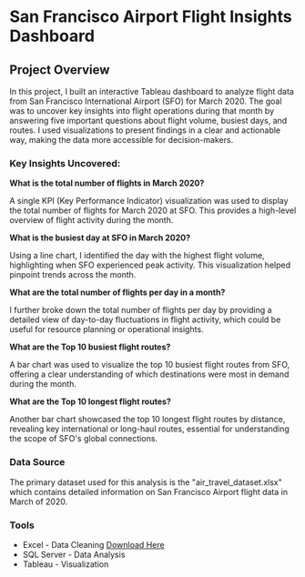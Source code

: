 # San Francisco Airport Flight Insights Dashboard

## Project Overview

In this project, I built an interactive Tableau dashboard to analyze flight data from San Francisco International Airport (SFO) for March 2020. The goal was to uncover key insights into flight operations during that month by answering five important questions about flight volume, busiest days, and routes. I used visualizations to present findings in a clear and actionable way, making the data more accessible for decision-makers.

### Key Insights Uncovered:

<b> What is the total number of flights in March 2020? </b>

A single KPI (Key Performance Indicator) visualization was used to display the total number of flights for March 2020 at SFO. This provides a high-level overview of flight activity during the month.

<b> What is the busiest day at SFO in March 2020? </b> 

Using a line chart, I identified the day with the highest flight volume, highlighting when SFO experienced peak activity. This visualization helped pinpoint trends across the month.

<b> What are the total number of flights per day in a month? </b>

I further broke down the total number of flights per day by providing a detailed view of day-to-day fluctuations in flight activity, which could be useful for resource planning or operational insights.

<b> What are the Top 10 busiest flight routes? </b>

A bar chart was used to visualize the top 10 busiest flight routes from SFO, offering a clear understanding of which destinations were most in demand during the month.

<b> What are the Top 10 longest flight routes? </b>

Another bar chart showcased the top 10 longest flight routes by distance, revealing key international or long-haul routes, essential for understanding the scope of SFO's global connections.

### Data Source 

The primary dataset used for this analysis is the "air_travel_dataset.xlsx" which contains detailed information on San Francisco Airport flight data in March of 2020.

### Tools

- Excel - Data Cleaning [Download Here](https://drive.google.com/drive/folders/1pPiCs-x8QuVEfNehzqDQhmL36LwICPt8)
- SQL Server - Data Analysis
- Tableau - Visualization
